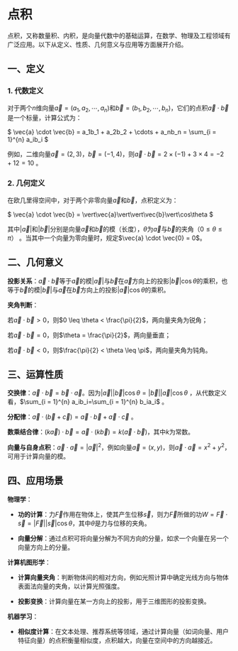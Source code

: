 # 点积

点积，又称数量积、内积，是向量代数中的基础运算，在数学、物理及工程领域有广泛应用。以下从定义、性质、几何意义与应用等方面展开介绍。

## 一、定义

### 1. 代数定义

对于两个$n$维向量$\vec{a}=(a_1, a_2, \cdots, a_n)$和$\vec{b}=(b_1, b_2, \cdots, b_n)$，它们的点积$\vec{a} \cdot \vec{b}$ 是一个标量，计算公式为：

$  \vec{a} \cdot \vec{b} = a_1b_1 + a_2b_2 + \cdots + a_nb_n = \sum_{i = 1}^{n} a_ib_i  $

例如，二维向量$\vec{a}=(2, 3)$，$\vec{b}=( -1, 4)$，则$\vec{a} \cdot \vec{b}=2\times(-1)+3\times4 = -2 + 12 = 10$ 。

### 2. 几何定义

在欧几里得空间中，对于两个非零向量$\vec{a}$和$\vec{b}$，点积定义为：

$  \vec{a} \cdot \vec{b} = \vert\vec{a}\vert\vert\vec{b}\vert\cos\theta  $

其中$\vert\vec{a}\vert$和$\vert\vec{b}\vert$分别是向量$\vec{a}$和$\vec{b}$的模（长度），$\theta$为$\vec{a}$与$\vec{b}$的夹角（$0 \leq \theta \leq \pi$） 。当其中一个向量为零向量时，规定$\vec{a} \cdot \vec{0} = 0$。

## 二、几何意义

**投影关系**：$\vec{a} \cdot \vec{b}$等于$\vec{a}$的模$\vert\vec{a}\vert$与$\vec{b}$在$\vec{a}$方向上的投影$\vert\vec{b}\vert\cos\theta$的乘积，也等于$\vec{b}$的模$\vert\vec{b}\vert$与$\vec{a}$在$\vec{b}$方向上的投影$\vert\vec{a}\vert\cos\theta$的乘积。

**夹角判断**：

若$\vec{a} \cdot \vec{b} > 0$，则$0 \leq \theta < \frac{\pi}{2}$，两向量夹角为锐角；

若$\vec{a} \cdot \vec{b} = 0$，则$\theta = \frac{\pi}{2}$，两向量垂直；

若$\vec{a} \cdot \vec{b} < 0$，则$\frac{\pi}{2} < \theta \leq \pi$，两向量夹角为钝角。

## 三、运算性质

**交换律**：$\vec{a} \cdot \vec{b} = \vec{b} \cdot \vec{a}$。因为$\vert\vec{a}\vert\vert\vec{b}\vert\cos\theta=\vert\vec{b}\vert\vert\vec{a}\vert\cos\theta$ ，从代数定义看，$\sum_{i = 1}^{n} a_ib_i=\sum_{i = 1}^{n} b_ia_i$ 。

**分配律**：$\vec{a} \cdot (\vec{b} + \vec{c}) = \vec{a} \cdot \vec{b} + \vec{a} \cdot \vec{c}$ 。

**数乘结合律**：$(k\vec{a}) \cdot \vec{b} = \vec{a} \cdot (k\vec{b}) = k(\vec{a} \cdot \vec{b})$，其中$k$为常数。

**向量与自身点积**：$\vec{a} \cdot \vec{a} = \vert\vec{a}\vert^2$，例如向量$\vec{a}=(x,y)$，则$\vec{a} \cdot \vec{a}=x^2 + y^2$，可用于计算向量的模。

## 四、应用场景

**物理学**：

- **功的计算**：力$\vec{F}$作用在物体上，使其产生位移$\vec{s}$，则力$\vec{F}$所做的功$W = \vec{F} \cdot \vec{s} = \vert\vec{F}\vert\vert\vec{s}\vert\cos\theta$，其中$\theta$是力与位移的夹角。

- **向量分解**：通过点积可将向量分解为不同方向的分量，如求一个向量在另一个向量方向上的分量。

**计算机图形学**：

- **计算向量夹角**：判断物体间的相对方向，例如光照计算中确定光线方向与物体表面法向量的夹角，以计算光照强度。

- **投影变换**：计算向量在某一方向上的投影，用于三维图形的投影变换。

**机器学习**：

- **相似度计算**：在文本处理、推荐系统等领域，通过计算向量（如词向量、用户特征向量）的点积衡量相似度，点积越大，向量在空间中的方向越接近。